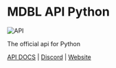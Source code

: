 # MDBL API Python
![API](https://img.shields.io/badge/API-v7.3-green.svg) 

The official api for Python

[API DOCS](https://mdbl.gitbook.io/api) | [Discord](https://discord.gg/n88J7RB) | [Website](https://mdbl.surge.sh)
